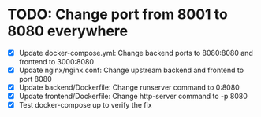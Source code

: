 # TODO: Change port from 8001 to 8080 everywhere

- [x] Update docker-compose.yml: Change backend ports to 8080:8080 and frontend to 3000:8080
- [x] Update nginx/nginx.conf: Change upstream backend and frontend to port 8080
- [x] Update backend/Dockerfile: Change runserver command to 0:8080
- [x] Update frontend/Dockerfile: Change http-server command to -p 8080
- [x] Test docker-compose up to verify the fix
